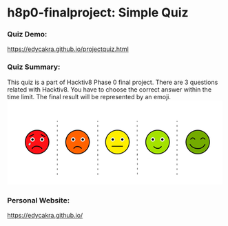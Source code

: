 # h8p0-finalproject: Simple Quiz

### Quiz Demo: 
https://edycakra.github.io/projectquiz.html

### Quiz Summary:
This quiz is a part of Hacktiv8 Phase 0 final project.
There are 3 questions related with Hacktiv8. You have to choose the correct answer within the time limit. The final result will be represented by an emoji.
![alt text](https://github.com/edycakra/h8p0-finalproject/blob/master/img/projectquiz/score.png "Final Score Represented by Emoji")

### Personal Website: 
https://edycakra.github.io/
